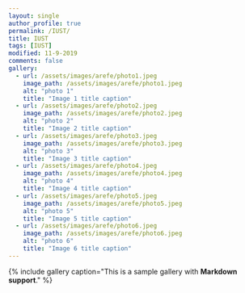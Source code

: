 ```yaml
---
layout: single
author_profile: true
permalink: /IUST/
title: IUST
tags: [IUST]
modified: 11-9-2019
comments: false
gallery:
  - url: /assets/images/arefe/photo1.jpeg
    image_path: /assets/images/arefe/photo1.jpeg
    alt: "photo 1"
    title: "Image 1 title caption"
  - url: /assets/images/arefe/photo2.jpeg
    image_path: /assets/images/arefe/photo2.jpeg
    alt: "photo 2"
    title: "Image 2 title caption"
  - url: /assets/images/arefe/photo3.jpeg
    image_path: /assets/images/arefe/photo3.jpeg
    alt: "photo 3"
    title: "Image 3 title caption"  
  - url: /assets/images/arefe/photo4.jpeg
    image_path: /assets/images/arefe/photo4.jpeg
    alt: "photo 4"
    title: "Image 4 title caption"
  - url: /assets/images/arefe/photo5.jpeg
    image_path: /assets/images/arefe/photo5.jpeg
    alt: "photo 5"
    title: "Image 5 title caption"    
  - url: /assets/images/arefe/photo6.jpeg
    image_path: /assets/images/arefe/photo6.jpeg
    alt: "photo 6"
    title: "Image 6 title caption"
---
```


{% include gallery caption="This is a sample gallery with **Markdown support**." %}

